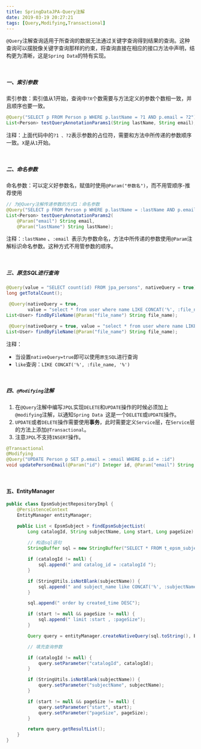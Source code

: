 ```yaml
---
title: SpringDataJPA-Query注解
date: 2019-03-19 20:27:21
tags: [Query,Modifying,Transactional]
---
```


`@Query`注解查询适用于所查询的数据无法通过关键字查询得到结果的查询。这种查询可以摆脱像关键字查询那样的约束，将查询直接在相应的接口方法中声明，结构更为清晰，这是`Spring Data`的特有实现。

<br/>



##### 一、索引参数

索引参数：索引值从1开始，查询中`?X`个数需要与方法定义的参数个数相一致，并且顺序也要一致。

```java
@Query("SELECT p FROM Person p WHERE p.lastName = ?1 AND p.email = ?2")
List<Person> testQueryAnnotationParams1(String lastName, String email);
```

注释：上面代码中的`?1 、?2`表示参数的占位符，需要和方法中所传递的参数顺序一致。`X`是从`1`开始。

<br/>



##### 二、命名参数

命名参数：可以定义好参数名，赋值时使用`@Param("参数名")`，而不用管顺序-推荐使用

```java
// 为@Query注解传递参数的方式1：命名参数
@Query("SELECT p FROM Person p WHERE p.lastName = :lastName AND p.email = :email")
List<Person> testQueryAnnotationParams2(
    @Param("email") String email, 
    @Param("lastName") String lastName);
```

注释：`:lastName` 、`:email `表示为参数命名，方法中所传递的参数使用`@Param`注解标识命名参数。这种方式不用管参数的顺序。

<br/>



<!--more-->

##### 三、原生SQL进行查询

```java
@Query(value = "SELECT count(id) FROM jpa_persons", nativeQuery = true)
long getTotalCount();
```

```java
 @Query(nativeQuery = true,
        value = "select * from user where name LIKE CONCAT('%', :file_name, '%')")
List<User> findByFileName(@Param("file_name") String file_name);
```

```java
 @Query(nativeQuery = true, value = "select * from user where name LIKE %:file_name%")
List<User> findByFileName(@Param("file_name") String file_name);
```



注释：

- 当设置`nativeQuery=true`即可以使用`原生SQL`进行查询
- `like`查询：`LIKE CONCAT('%', :file_name, '%')`

<br/>



##### 四、`@Modifying`注解

1. 在`@Query`注解中编写`JPQL`实现`DELETE`和`UPDATE`操作的时候必须加上`@modifying`注解，以通知`Spring Data `这是一个`DELETE`或`UPDATE`操作。
2. `UPDATE`或者`DELETE`操作需要使用**事务**，此时需要定义`Service`层，在`Service`层的方法上添加`@Transactional`。
3. 注意`JPQL`不支持`INSERT`操作。

```java
@Transactional
@Modifying
@Query("UPDATE Person p SET p.email = :email WHERE p.id = :id")
void updatePersonEmail(@Param("id") Integer id, @Param("email") String email);
```

<br/>



#### 五、EntityManager

```java
public class EpsmSubjectRepositoryImpl {
    @PersistenceContext
    EntityManager entityManager;

    public List < EpsmSubject > findEpsmSubjectList(
        Long catalogId, String subjectName, Long start, Long pageSize) {
        
        // 构造sql语句
        StringBuffer sql = new StringBuffer("SELECT * FROM t_epsm_subject where 1 = 1 ");

        if (catalogId != null) {
            sql.append(" and catalog_id = :catalogId ");
        }

        if (StringUtils.isNotBlank(subjectName)) {
            sql.append(" and subject_name like CONCAT('%', :subjectName, '%')");
        }

        sql.append(" order by created_time DESC");

        if (start != null && pageSize != null) {
            sql.append(" limit :start , :pageSize");
        }

        Query query = entityManager.createNativeQuery(sql.toString(), EpsmSubject.class);

        // 填充查询参数

        if (catalogId != null) {
            query.setParameter("catalogId", catalogId);
        }

        if (StringUtils.isNotBlank(subjectName)) {
            query.setParameter("subjectName", subjectName);
        }

        if (start != null && pageSize != null) {
            query.setParameter("start", start);
            query.setParameter("pageSize", pageSize);
        }

        return query.getResultList();
    }
}
```

<br/>